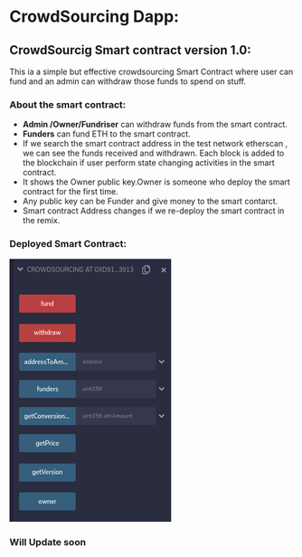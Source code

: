 # CrowdSourcing Dapp:

## CrowdSourcig Smart contract version 1.0: 

This ia a simple but effective crowdsourcing Smart Contract where user can fund and an admin can withdraw those funds to spend on stuff.

### About the smart contract:

- **Admin /Owner/Fundriser** can withdraw funds from the smart contract.
- **Funders** can fund ETH to the smart contract.
- If we search the smart contract address in the test network etherscan , we can see the funds received and withdrawn. Each block is added to the blockchain if user perform state changing activities in the smart contract.
- It shows the Owner public key.Owner is someone who deploy the smart contract for the first time. 
- Any public key can be Funder and give money to the smart contarct.
- Smart contract Address changes if we re-deploy the smart contract in the remix.       

### Deployed Smart Contract:

![Deployed CrowdSourced](deployed-Crowdsourcing-SmartContract.png)

### Will Update soon
